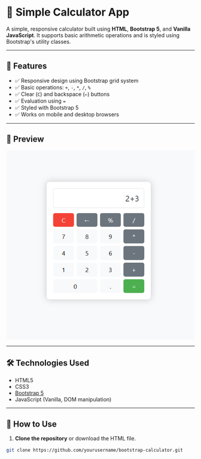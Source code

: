# 🔢 Simple Calculator App

A simple, responsive calculator built using **HTML**, **Bootstrap 5**, and **Vanilla JavaScript**. It supports basic arithmetic operations and is styled using Bootstrap's utility classes.

---

## 🚀 Features

- ✅ Responsive design using Bootstrap grid system  
- ✅ Basic operations: `+`, `-`, `*`, `/`, `%`  
- ✅ Clear (`C`) and backspace (`←`) buttons  
- ✅ Evaluation using `=`  
- ✅ Styled with Bootstrap 5  
- ✅ Works on mobile and desktop browsers  

---

## 📸 Preview

<!-- You can include a screenshot by placing an image named 'screenshot.png' in your project folder -->
![Calculator Screenshot](Calculator.png)

---

## 🛠️ Technologies Used

- HTML5  
- CSS3  
- [Bootstrap 5](https://getbootstrap.com/)  
- JavaScript (Vanilla, DOM manipulation)  

---

## 📂 How to Use

1. **Clone the repository** or download the HTML file.

```bash
git clone https://github.com/yourusername/bootstrap-calculator.git
